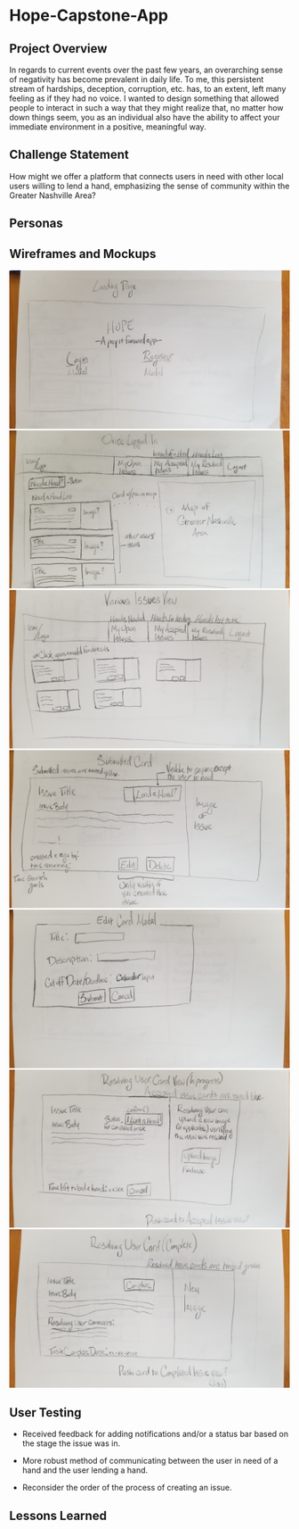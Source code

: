 # Hope-Capstone-App

## Project Overview
In regards to current events over the past few years, an overarching sense of negativity has become prevalent in daily life. To me, this persistent stream of hardships, deception, corruption, etc. has, to an extent, left many feeling as if they had no voice. I wanted to design something that allowed people to interact in such a way that they might realize that, no matter how down things seem, you as an individual also have the ability to affect your immediate environment in a positive, meaningful way.

## Challenge Statement
How might we offer a platform that connects users in need with other local users willing to lend a hand, emphasizing the sense of community within the Greater Nashville Area?

## Personas


## Wireframes and Mockups
<img src="readme-images/1-landing-page.jpg" alt="Mock-Up-1">
<img src="readme-images/2-home-page.jpg" alt="Mock-Up-2">
<img src="readme-images/3-active-issues-page.jpg" alt="Mock-Up-3">
<img src="readme-images/4-submitted-issue-card.jpg" alt="Mock-Up-4">
<img src="readme-images/5-edit-issue-card.jpg" alt="Mock-Up-5">
<img src="readme-images/6-in-progress-card.jpg" alt="Mock-Up-6">
<img src="readme-images/7-resolved-card.jpg" alt="Mock-Up-7">

## User Testing
+ Received feedback for adding notifications and/or a status bar based on the stage the issue was in.

+ More robust method of communicating between the user in need of a hand and the user lending a hand.

+ Reconsider the order of the process of creating an issue. 

## Lessons Learned